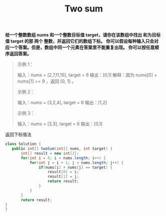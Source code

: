 ﻿---
layout: article
title: "Two sum"
---





**给一个整数数组 nums 和一个整数目标值 target，请你在该数组中找出 和为目标值 target  的那 两个 整数，并返回它们的数组下标。
你可以假设每种输入只会对应一个答案。但是，数组中同一个元素在答案里不能重复出现。
你可以按任意顺序返回答案。**

 

> 示例 1：
> 
> 输入：nums = [2,7,11,15], target = 9 输出：[0,1] 解释：因为 nums[0] + nums[1] ==
> 9 ，返回 [0, 1] 。
> 
> 示例 2：
> 
> 输入：nums = [3,2,4], target = 6 输出：[1,2]
> 
> 示例 3：
> 
> 输入：nums = [3,3], target = 6 输出：[0,1]

返回下标值法
```java
class Solution {
   public int[] twoSum(int[] nums, int target) {
       int[] result = new int[2];
       for(int i = 0; i < nums.length; i++) {
           for(int j = i + 1; j < nums.length; j++) {
               if(nums[i] + nums[j] == target) {
                   result[0] = i;
                   result[1] = j;
                   return result;
               }
           }
       }
       return result;
}
}
```

